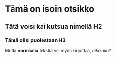 # Tämä on isoin otsikko

## Tätä voisi kai kutsua nimellä H2

### Tämä olisi puolestaan H3

Mutta **normaalia** tekstiä voi myös kirjoittaa, *eikö niin*?
